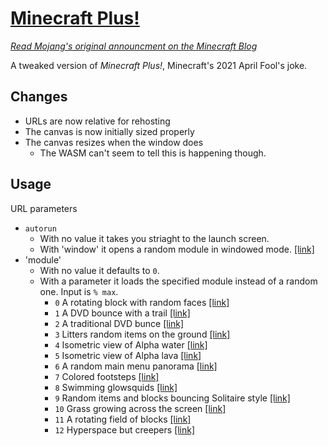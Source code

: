 # [Minecraft Plus!](https://undarkaido.github.io/Minecraft-Plus/)

[*Read Mojang's original announcment on the Minecraft Blog*]()

A tweaked version of *Minecraft Plus!*, Minecraft's 2021 April Fool's joke.

## Changes
* URLs are now relative for rehosting
* The canvas is now initially sized properly
* The canvas resizes when the window does
  * The WASM can't seem to tell this is happening though.

## Usage
URL parameters
* `autorun`
  * With no value it takes you striaght to the launch screen.
  * With 'window' it opens a random module in windowed mode. [\[link\]](https://undarkaido.github.io/Minecraft-Plus/?autorun=window)
* 'module'
  * With no value it defaults to `0`.
  * With a parameter it loads the specified module instead of a random one. Input is `% max`.
    * `0` A rotating block with random faces [\[link\]](https://undarkaido.github.io/Minecraft-Plus/?autorun=window&module=13)
    * `1` A DVD bounce with a trail [\[link\]](https://undarkaido.github.io/Minecraft-Plus/?autorun=window&module=1)
    * `2` A traditional DVD bunce [\[link\]](https://undarkaido.github.io/Minecraft-Plus/?autorun=window&module=2)
    * `3` Litters random items on the ground [\[link\]](https://undarkaido.github.io/Minecraft-Plus/?autorun=window&module=3)
    * `4` Isometric view of Alpha water [\[link\]](https://undarkaido.github.io/Minecraft-Plus/?autorun=window&module=4)
    * `5` Isometric view of Alpha lava [\[link\]](https://undarkaido.github.io/Minecraft-Plus/?autorun=window&module=5)
    * `6` A random main menu panorama [\[link\]](https://undarkaido.github.io/Minecraft-Plus/?autorun=window&module=6)
    * `7` Colored footsteps [\[link\]](https://undarkaido.github.io/Minecraft-Plus/?autorun=window&module=7)
    * `8` Swimming glowsquids [\[link\]](https://undarkaido.github.io/Minecraft-Plus/?autorun=window&module=8)
    * `9` Random items and blocks bouncing Solitaire style [\[link\]](https://undarkaido.github.io/Minecraft-Plus/?autorun=window&module=9)
    * `10` Grass growing across the screen [\[link\]](https://undarkaido.github.io/Minecraft-Plus/?autorun=window&module=10)
    * `11` A rotating field of blocks [\[link\]](https://undarkaido.github.io/Minecraft-Plus/?autorun=window&module=11)
    * `12` Hyperspace but creepers [\[link\]](https://undarkaido.github.io/Minecraft-Plus/?autorun=window&module=12)
